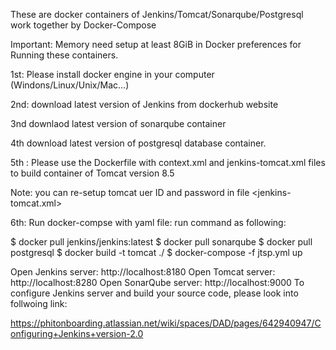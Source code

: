 These are docker containers of Jenkins/Tomcat/Sonarqube/Postgresql work together by Docker-Compose

Important: Memory need setup at least 8GiB in Docker preferences for Running these containers.

1st: Please install docker engine in your computer (Windons/Linux/Unix/Mac...)

2nd: download latest version of Jenkins from dockerhub website

3nd downlaod latest version of sonarqube container

4th download latest version of postgresql database container.

5th : Please use the Dockerfile with context.xml and jenkins-tomcat.xml files to build container of Tomcat version 8.5

   Note: you can re-setup tomcat uer ID and password in file <jenkins-tomcat.xml>

6th: Run docker-compse with yaml file:
run command as following:

$ docker pull jenkins/jenkins:latest
$ docker pull sonarqube
$ docker pull postgresql
$ docker build -t tomcat ./
$ docker-compose -f jtsp.yml up

Open Jenkins server: http://localhost:8180
Open Tomcat server: http://localhost:8280
Open SonarQube server: http://localhost:9000
To configure Jenkins server and build your source code, please look into follwoing link:

https://phitonboarding.atlassian.net/wiki/spaces/DAD/pages/642940947/Configuring+Jenkins+version-2.0
